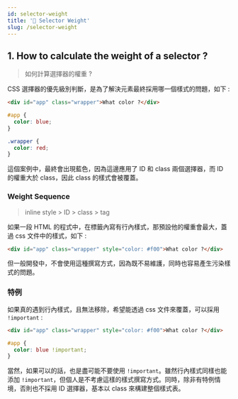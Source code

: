 ```yaml
---
id: selector-weight
title: '📄 Selector Weight'
slug: /selector-weight
---
```


## 1. How to calculate the weight of a selector ?

> 如何計算選擇器的權重 ?

CSS 選擇器的優先級別判斷，是為了解決元素最終採用哪一個樣式的問題，如下 :

```html
<div id="app" class="wrapper">What color ?</div>
```

```css
#app {
  color: blue;
}

.wrapper {
  color: red;
}
```

這個案例中，最終會出現藍色，因為這邊應用了 ID 和 class 兩個選擇器，而 ID 的權重大於 class，因此 class 的樣式會被覆蓋。

### Weight Sequence

> inline style > ID > class > tag

如果一段 HTML 的程式中，在標籤內寫有行內樣式，那預設他的權重會最大，蓋過 css 文件中的樣式，如下 :

```html
<div id="app" class="wrapper" style="color: #f00">What color ?</div>
```

但一般開發中，不會使用這種撰寫方式，因為既不易維護，同時也容易產生污染樣式的問題。

### 特例

如果真的遇到行內樣式，且無法移除，希望能透過 css 文件來覆蓋，可以採用 `!important` :

```html
<div id="app" class="wrapper" style="color: #f00">What color ?</div>
```

```css
#app {
  color: blue !important;
}
```

當然，如果可以的話，也是盡可能不要使用 `!important`。雖然行內樣式同樣也能添加 `!important`，但個人是不考慮這樣的樣式撰寫方式。同時，除非有特例情境，否則也不採用 ID 選擇器，基本以 class 來構建整個樣式表。
